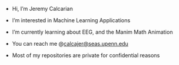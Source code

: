 - Hi, I’m Jeremy Calcarian
- I’m interested in Machine Learning Applications
- I’m currently learning about EEG, and the Manim Math Animation
- You can reach me @calcajer@seas.upenn.edu

- Most of my repositories are private for confidential reasons
<!---
jeremycalcarian/jeremycalcarian is a ✨ special ✨ repository because its `README.md` (this file) appears on your GitHub profile.
You can click the Preview link to take a look at your changes.
--->
